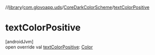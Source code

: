 //[library](../../../index.md)/[com.glovoapp.uds](../index.md)/[CoreDarkColorScheme](index.md)/[textColorPositive](text-color-positive.md)

# textColorPositive

[androidJvm]\
open override val [textColorPositive](text-color-positive.md): [Color](https://developer.android.com/reference/kotlin/androidx/compose/ui/graphics/Color.html)
